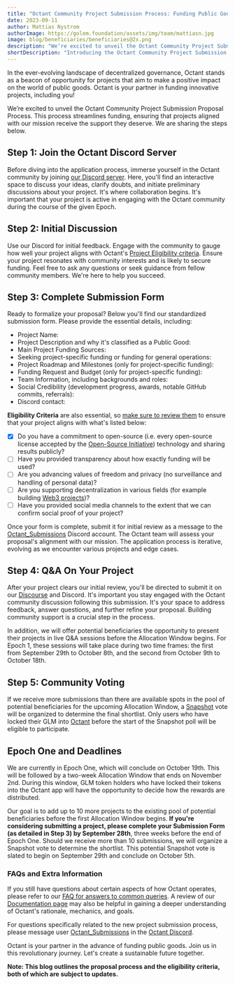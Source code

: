```yaml
---
title: "Octant Community Project Submission Process: Funding Public Goods through Decentralized Governance"
date: 2023-09-11
author: Mattias Nystrom
authorImage: https://golem.foundation/assets/img/team/mattiasn.jpg
image: blog/beneficiaries/beneficiaries@2x.png
description: "We’re excited to unveil the Octant Community Project Submission Proposal Process. This process streamlines funding, ensuring that projects aligned with our mission receive the support they deserve."
shortDescription: "Introducing the Octant Community Project Submission Process, streamlining funding for aligned projects."
---
```


In the ever-evolving landscape of decentralized governance, Octant stands as a beacon of opportunity for projects that aim to make a positive impact on the world of public goods. Octant is your partner in funding innovative projects, including you!

We’re excited to unveil the Octant Community Project Submission Proposal Process. This process streamlines funding, ensuring that projects aligned with our mission receive the support they deserve. We are sharing the steps below.

## Step 1: Join the Octant Discord Server

Before diving into the application process, immerse yourself in the Octant community by joining [our Discord server](https://discord.com/invite/octant/). Here, you'll find an interactive space to discuss your ideas, clarify doubts, and initiate preliminary discussions about your project. It's where collaboration begins. It's important that your project is active in engaging with the Octant community during the course of the given Epoch.

## Step 2: Initial Discussion

Use our Discord for initial feedback. Engage with the community to gauge how well your project aligns with Octant's [Project Eligibility criteria](https://docs.octant.app/propose-a-project.html). Ensure your project resonates with community interests and is likely to secure funding. Feel free to ask any questions or seek guidance from fellow community members. We're here to help you succeed.

## Step 3: Complete Submission Form

Ready to formalize your proposal? Below you'll find our standardized submission form. Please provide the essential details, including:

- Project Name:
- Project Description and why it's classified as a Public Good:
- Main Project Funding Sources:
- Seeking project-specific funding or funding for general operations:
- Project Roadmap and Milestones (only for project-specific funding):
- Funding Request and Budget (only for project-specific funding):
- Team Information, including backgrounds and roles:
- Social Credibility (development progress, awards, notable GitHub commits, referrals):
- Discord contact:

**Eligibility Criteria** are also essential, so [make sure to review them](https://docs.octant.app/propose-a-project.html) to ensure that your project aligns with what's listed below:

- [x] Do you have a commitment to open-source (i.e. every open-source license accepted by the [Open-Source Initiative](https://opensource.org/licenses/)) technology and sharing results publicly?
- [ ] Have you provided transparency about how exactly funding will be used?
- [ ] Are you advancing values of freedom and privacy (no surveillance and handling of personal data)?
- [ ] Are you supporting decentralization in various fields (for example building [Web3 projects](https://ethereum.org/en/web3/))?
- [ ] Have you provided social media channels to the extent that we can confirm social proof of your project?

Once your form is complete, submit it for initial review as a message to the [Octant_Submissions](https://discordapp.com/users/1148989551453413418) Discord account. The Octant team will assess your proposal's alignment with our mission. The application process is iterative, evolving as we encounter various projects and edge cases.

## Step 4: Q&A On Your Project

After your project clears our initial review, you'll be directed to submit it on our [Discourse](https://discuss.octant.app/) and Discord. It's important you stay engaged with the Octant community discussion following this submission. It's your space to address feedback, answer questions, and further refine your proposal. Building community support is a crucial step in the process.

In addition, we will offer potential beneficiaries the opportunity to present their projects in live Q&A sessions before the Allocation Window begins. For Epoch 1, these sessions will take place during two time frames: the first from September 29th to October 8th, and the second from October 9th to October 18th.

## Step 5: Community Voting

If we receive more submissions than there are available spots in the pool of potential beneficiaries for the upcoming Allocation Window, a [Snapshot](https://snapshot.org/#/octantapp.eth/) vote will be organized to determine the final shortlist. Only users who have locked their GLM into [Octant](https://octant.app/) before the start of the Snapshot poll will be eligible to participate.

## Epoch One and Deadlines

We are currently in Epoch One, which will conclude on October 19th. This will be followed by a two-week Allocation Window that ends on November 2nd. During this window, GLM token holders who have locked their tokens into the Octant app will have the opportunity to decide how the rewards are distributed.

Our goal is to add up to 10 more projects to the existing pool of potential beneficiaries before the first Allocation Window begins. **If you're considering submitting a project, please complete your Submission Form (as detailed in Step 3) by September 28th**, three weeks before the end of Epoch One. Should we receive more than 10 submissions, we will organize a Snapshot vote to determine the shortlist. This potential Snapshot vote is slated to begin on September 29th and conclude on October 5th.

### FAQs and Extra Information

If you still have questions about certain aspects of how Octant operates, please refer to our [FAQ for answers to common queries](https://docs.octant.app/faq.html). A review of our [Documentation page](https://docs.octant.app) may also be helpful in gaining a deeper understanding of Octant's rationale, mechanics, and goals.

For questions specifically related to the new project submission process, please message user [Octant_Submissions](https://discordapp.com/users/1148989551453413418) in the [Octant Discord](https://discord.gg/octant).

Octant is your partner in the advance of funding public goods. Join us in this revolutionary journey. Let's create a sustainable future together.

**Note: This blog outlines the proposal process and the eligibility criteria, both of which are subject to updates.**

